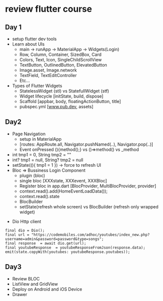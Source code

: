 # review flutter course

## Day 1
- setup flutter dev tools
- Learn about UIs
  + main -> runApp -> MaterialApp -> Widgets(Login)
  + Row, Column, Container, SizedBox, Card 
  + Colors, Text, Icon, SingleChildScrollView
  + TextButton, OutlinedButton, ElevatedButton
  + Image.asset, Image.network
  + TextField, TextEditController
  + Etc... 
- Types of Flutter Widgets
  + StatelessWidget (stl) vs StatefullWidget (stf)
  + Widget lifecycle [initState, build, dispose]
  + Scaffold [appbar, body, floatingActionButton, title]
  + pubspec.yml [www.pub.dev, assets]

## Day2
- Page Navigation
  + setup in MaterialApp 
  + [routes: AppRoute.all, Navigator.pushNamed(..), Navigator.pop(..)]
  + Event onPressed (){method();} vs ()=>method() vs _method 
- int tmp1 = 0, String tmp2 = ""
- int? tmp1 = null, String? tmp2 = null
- setState((){ tmp1 = 1 }) -> force to refresh UI
- Bloc => Bussiness Login Component
  + plugin (bloc)
  + single bloc [XXXstate, XXXevent, XXXBloc]
  + Register bloc in app.dart [BlocProvider, MultiBlocProvider, provider]
  + context.read<HomeBloc>().add(HomeEventLoadData());
  + context.read<HomeBloc>().state
  + BlocBuilder 
  + setState(refresh whole screen) vs BlocBuilder (refresh only wrapped widget)
+ Dio Http client 

``` 
final dio = Dio();
final url = "https://codemobiles.com/adhoc/youtubes/index_new.php?username=admin&password=password&type=songs";
final response  = await dio.get(url);
final youtubeResponse  = youtubeResponseFromJson(response.data);
emit(state.copyWith(youtubes: youtubeResponse.youtubes));
```


## Day3 
- Review BLOC
- ListView and GridView
- Deploy on Android and iOS Device
- Drawer